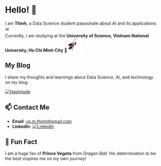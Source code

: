 # Hello! 👋

I am **Thinh**, a Data Science student passionate about AI and its applications 📊  
Currently, I am studying at the **University of Science, Vietnam National University, Ho Chi Minh City** 🔬<img src="assets/walle.gif" alt="Wall-E hanging around" width="50"> 

## My Blog

I share my thoughts and learnings about Data Science, AI, and technology on my blog:

[![Hashnode](https://img.shields.io/badge/Hashnode-Blog-2962FF?style=flat&logo=hashnode&logoColor=white)](https://hashnode.com/@yourhandle)

## 📫 Contact Me 

- **Email**: [vo.m.thinh@gmail.com](mailto:vo.m.thinh@gmail.com)  &nbsp;
- **LinkedIn**: [![LinkedIn](https://img.shields.io/badge/LinkedIn-ThinhVoMinh-blue?style=flat&logo=linkedin)](https://www.linkedin.com/in/vmthinh)

## 👾 Fun Fact

I am a huge fan of **Prince Vegeta** from *Dragon Ball*. His determination to be the best inspires me on my own journey!
